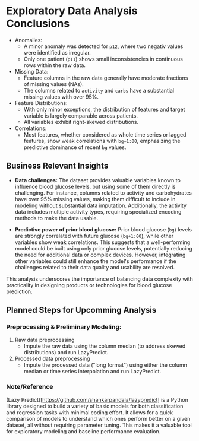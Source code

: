 # Exploratory Data Analysis Conclusions

* Anomalies:
    * A minor anomaly was detected for ``p12``, where two negativ values were identified as irregular.
    * Only one patient (``p11``) shows small inconsistencies in continuous rows within the raw data.
* Missing Data:
    * Feature columns in the raw data generally have moderate fractions of missing values (NAs). 
    * The columns related to ``activity`` and ``carbs`` have a substantial missing values with over 95%.
* Feature Distributions:
    * With only minor exceptions, the distribution of features and target variable is largely comparable across patients.
    * All variables exhibit right-skewed distributions.
* Correlations:
    * Most features, whether considered as whole time series or lagged features, show weak correlations with ``bg+1:00``, emphasizing the predictive dominance of recent ``bg`` values.


## Business Relevant Insights

* **Data challenges:**
The dataset provides valuable variables known to influence blood glucose levels, but using some of them directly is challenging. For instance, columns related to activity and carbohydrates have over 95% missing values, making them difficult to include in modeling without substantial data imputation. Additionally, the activity data includes multiple activity types, requiring specialized encoding methods to make the data usable.

* **Predictive power of prior blood glucose:**
Prior blood glucose (``bg``) levels are strongly correlated with future glucose (``bg+1:00``), while other variables show weak correlations. This suggests that a well-performing model could be built using only prior glucose levels, potentially reducing the need for additional data or complex devices. However, integrating other variables could still enhance the model's performance if the challenges related to their data quality and usability are resolved.

This analysis underscores the importance of balancing data complexity with practicality in designing products or technologies for blood glucose prediction.


## Planned Steps for Upcomming Analysis

### Preprocessing & Preliminary Modeling:
1. Raw data preprocessing
    * Impute the raw data using the column median (to address skewed distributions) and run LazyPredict.
2. Processed data preprocessing
    * Impute the processed data ("long format") using either the column median or time series interpolation and run LazyPredict.


### Note/Reference
(Lazy Predict)[https://github.com/shankarpandala/lazypredict] is a Python library designed to build a variety of basic models for both classification and regression tasks with minimal coding effort. It allows for a quick comparison of models to understand which ones perform better on a given dataset, all without requiring parameter tuning. This makes it a valuable tool for exploratory modeling and baseline performance evaluation.